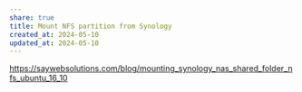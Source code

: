 ```yaml
---
share: true
title: Mount NFS partition from Synology
created_at: 2024-05-10
updated_at: 2024-05-10
---
```


https://saywebsolutions.com/blog/mounting_synology_nas_shared_folder_nfs_ubuntu_16_10